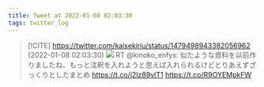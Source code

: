 ```yaml
---
title: Tweet at 2022-01-08 02:03:30
tags: twitter_log
---
```


> [!CITE] https://twitter.com/kaisekiriu/status/1479498943382056962 (2022-01-08 02:03:30)
> ![](https://twitter.com/kaisekiriu/status/1479498943382056962)
> RT @kinoko_enfys: 似たような資料を以前作りましたね、もっと注釈を入れようと思えば入れられるけどとりあえずざっくりとしたまとめ https://t.co/j2Iz89vlT1 https://t.co/R9OYEMpkFW
